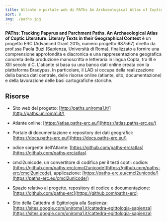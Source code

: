 ```yaml
---
title: Atlante e portale web di PAThs An Archaeological Atlas of Coptic Literature (dir. Paola Buzi, Sapienza)
sort: 8
img: ./paths.jpg
---
```


**PAThs: Tracking Papyrus and Parchment Paths. An Archaeological Atlas of Coptic Literature. Literary Texts in their Geographical Context** è un progetto ERC (Advanced Grant 2015, numero progetto  687567) diretto da prof.ssa Paola Buzi (Sapienza, Università di Roma), finalizzato a fornire una comprensione approfondita e diacronica e una rappresentazione geografica concreta della produzione manoscritta e letteraria in lingua Copta, tra III e XIII secolo d.C. L'atlante si basa su una banca dati online creata con la piattaforma Bradypus. In particolare, il LAD si occupa della realizzazione della banca dati centrale, delle risorse online (atlante, sito, documentazione) e della lavorazione delle basi cartografiche storiche.

## Risorse

- Sito web del progetto: [http://paths.uniroma1.it/](http://paths.uniroma1.it/)

- Atlante online: [https://atlas.paths-erc.eu/](https://atlas.paths-erc.eu/)

- Portale di documentazione e repository dei dati geografici: [https://docs.paths-erc.eu/](https://docs.paths-erc.eu/)

- odice sorgente dell'Atlante: [https://github.com/paths-erc/atlas](https://github.com/paths-erc/atlas)

- cmcl2unicode, un convertitore di codifica per il testi copti: codice: [https://github.com/paths-erc/cmcl2unicode](https://github.com/paths-erc/cmcl2unicode), applicazione: [https://paths-erc.eu/cmcl2unicode/](https://paths-erc.eu/cmcl2unicode/)

- Spazio relativo al progetto, repository di codice e documentazione: [https://github.com/paths-erc](https://github.com/paths-erc)

- Sito della Cattedra di Egittologia alla Sapienza: [https://sites.google.com/uniroma1.it/cattedra-egittologia-sapienza](https://sites.google.com/uniroma1.it/cattedra-egittologia-sapienza)
